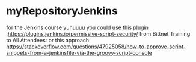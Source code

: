 # myRepositoryJenkins
for the Jenkins course 
yuhuuuu
you could use this plugin :https://plugins.jenkins.io/permissive-script-security/
from Bittnet Training to All Attendees:
or this approach: https://stackoverflow.com/questions/47925058/how-to-approve-script-snippets-from-a-jenkinsfile-via-the-groovy-script-console
